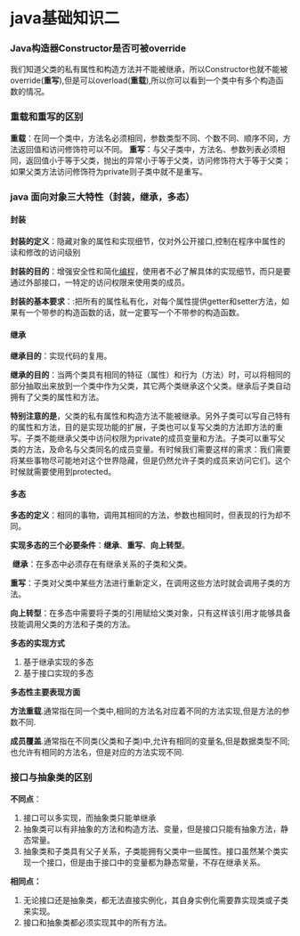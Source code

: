 # java基础知识二



### Java构造器Constructor是否可被override

我们知道父类的私有属性和构造方法并不能被继承，所以Constructor也就不能被override(**重写**),但是可以overload(**重载**),所以你可以看到一个类中有多个构造函数的情况。

### 重载和重写的区别

**重载**：在同一个类中，方法名必须相同，参数类型不同、个数不同、顺序不同，方法返回值和访问修饰符可以不同。
**重写**：与父子类中，方法名、参数列表必须相同，返回值小于等于父类，抛出的异常小于等于父类，访问修饰符大于等于父类；如果父类方法访问修饰符为private则子类中就不是重写。

### **java 面向对象三大特性（封装，继承，多态）**

#### 封装

**封装的定义**：隐藏对象的属性和实现细节，仅对外公开接口,控制在程序中属性的读和修改的访问级别

**封装的目的**：增强安全性和简化[编程](https://www.2cto.com/kf)，使用者不必了解具体的实现细节，而只是要通过外部接口，一特定的访问权限来使用类的成员。

**封装的基本要求**：:把所有的属性私有化，对每个属性提供getter和setter方法，如果有一个带参的构造函数的话，就一定要写一个不带参的构造函数。

#### 继承

**继承目的**：实现代码的复用。

**继承的目的**：当两个类具有相同的特征（属性）和行为（方法）时，可以将相同的部分抽取出来放到一个类中作为父类，其它两个类继承这个父类。继承后子类自动拥有了父类的属性和方法。

**特别注意的是**，父类的私有属性和构造方法不能被继承。另外子类可以写自己特有的属性和方法，目的是实现功能的扩展，子类也可以复写父类的方法即方法的重写。子类不能继承父类中访问权限为private的成员变量和方法。子类可以重写父类的方法，及命名与父类同名的成员变量。有时候我们需要这样的需求：我们需要将某些事物尽可能地对这个世界隐藏，但是仍然允许子类的成员来访问它们。这个时候就需要使用到protected。

#### 多态

**多态的定义**：相同的事物，调用其相同的方法，参数也相同时，但表现的行为却不同。

**实现多态的三个必要条件**：**继承**、**重写**、**向上转型**。

​		**继承**：在多态中必须存在有继承关系的子类和父类。

​    	**重写**：子类对父类中某些方法进行重新定义，在调用这些方法时就会调用子类的方法。

​        **向上转型**：在多态中需要将子类的引用赋给父类对象，只有这样该引用才能够具备技能调用父类的方法和子类的方法。

**多态的实现方式**

1. 基于继承实现的多态
2. 基于接口实现的多态

**多态性主要表现方面**

**方法重载**.通常指在同一个类中,相同的方法名对应着不同的方法实现,但是方法的参数不同.

**成员覆盖**.通常指在不同类(父类和子类)中,允许有相同的变量名,但是数据类型不同;也允许有相同的方法名，但是对应的方法实现不同.

### 接口与抽象类的区别



**不同点**：

1. 接口可以多实现，而抽象类只能单继承
2. 抽象类可以有非抽象的方法和构造方法、变量，但是接口只能有抽象方法，静态常量。
3. 抽象类和子类具有父子关系，子类能拥有父类中一些属性。接口虽然某个类实现一个接口，但是由于接口中的变量都为静态常量，不存在继承关系。

**相同点：**

1. 无论接口还是抽象类，都无法直接实例化，其自身实例化需要靠实现类或子类来实现。
2. 接口和抽象类都必须实现其中的所有方法。